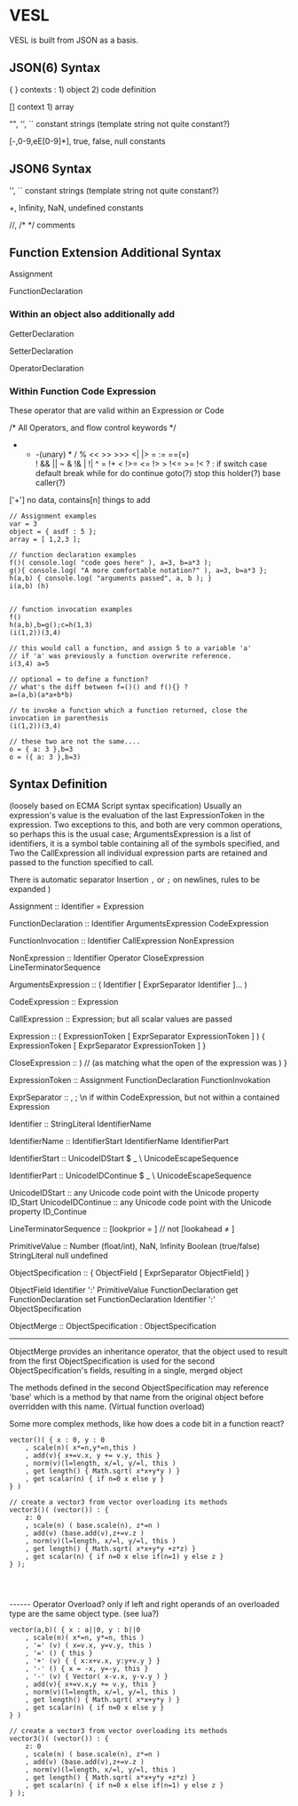 # VESL

VESL is built from JSON as a basis.


## JSON(6) Syntax

{ }  contexts : 1) object 2) code definition

[]   context 1) array 

"", '', ``                      constant strings (template string not quite constant?)

[-,0-9,eE[0-9]*], true, false, null        constants

## JSON6 Syntax

'', ``                          constant strings (template string not quite constant?)

+, Infinity, NaN,  undefined    constants

//, /* */     comments  



## Function Extension Additional Syntax

Assignment

FunctionDeclaration

### Within an object also additionally add 

GetterDeclaration

SetterDeclaration

OperatorDeclaration

### Within Function Code Expression

These operator that are valid within an Expression or Code 

/* All Operators, and flow control keywords */
+ - -(unary) * / % << >> >>> <| |> = := ==(=)  
! && || 
~ & !& | !| ^ = !+ < !>= <= !> > !<= >= !< 
? :
if switch case default break while for do continue goto(?) stop 
this holder(?) base caller(?)

 ['+']  no data, contains[n] things to add


```
// Assignment examples
var = 3
object = { asdf : 5 };
array = [ 1,2,3 ];

// function declaration examples
f()( console.log( "code goes here" ), a=3, b=a*3 );
g(){ console.log( "A more comfortable notation?" ), a=3, b=a*3 };
h(a,b) { console.log( "arguments passed", a, b ); }
i(a,b) (h)


// function invocation examples
f()
h(a,b),b=g();c=h(1,3)
(i(1,2))(3,4)

// this would call a function, and assign 5 to a variable 'a'
// if 'a' was previously a function overwrite reference.
i(3,4) a=5

// optional = to define a function?
// what's the diff between f=()() and f(){} ?
a=(a,b)(a*a+b*b)

// to invoke a function which a function returned, close the invocation in parenthesis
(i(1,2))(3,4)

// these two are not the same....
o = { a: 3 },b=3
o = ({ a: 3 },b=3)

```

## Syntax Definition 

(loosely based on ECMA Script syntax specification)
Usually an expression's value is the evaluation of the last ExpressionToken in the
expression.  Two exceptions to this, and both are very common operations, so perhaps 
this is the usual case; ArgumentsExpression is a list of identifiers, it is a symbol 
table containing all of the symbols specified, and Two the CallExpression all individual
expression parts are retained and passed to the function specified to call.

There is automatic separator Insertion `,` or `;` on newlines, rules to be expanded )


Assignment ::
	Identifier = Expression	

FunctionDeclaration ::
	Identifier ArgumentsExpression CodeExpression

FunctionInvocation ::
	Identifier CallExpression NonExpression
	
NonExpression ::
	Identifier
	Operator
	CloseExpression
	LineTerminatorSequence
	
ArgumentsExpression ::
	( Identifier [ ExprSeparator Identifier ]... )

CodeExpression ::
	Expression
	
CallExpression ::
	Expression; but all scalar values are passed
	
Expression :: 
	( ExpressionToken [ ExprSeparator ExpressionToken ] )
	{ ExpressionToken [ ExprSeparator ExpressionToken ] }

	
CloseExpression ::
	)   // (as matching what the open of the expression was )
	}
	
ExpressionToken ::
	Assignment
	FunctionDeclaration
	FunctionInvokation
	
ExprSeparator ::
	,
	;
	\n if within CodeExpression, but not within a contained Expression
	
Identifier :: 
	StringLiteral
	IdentifierName

	
IdentifierName ::
	IdentifierStart
	IdentifierName IdentifierPart
	
IdentifierStart ::
	UnicodeIDStart
	$
	_
	\ UnicodeEscapeSequence

IdentifierPart ::
	UnicodeIDContinue
	$
	_
	\ UnicodeEscapeSequence
	<ZWNJ>
	<ZWJ>
	
UnicodeIDStart ::
	any Unicode code point with the Unicode property ID_Start
UnicodeIDContinue ::
	any Unicode code point with the Unicode property ID_Continue
	

LineTerminatorSequence ::
	<LF>[lookprior =<CR> ]
	<CR>  // not [lookahead ≠ <LF>]
	<LS>
	<PS>
	<CR><LF>

PrimitiveValue ::
	Number (float/int), NaN, Infinity
	Boolean (true/false)
	StringLiteral
	null
	undefined
	
ObjectSpecification ::
	{ ObjectField [ ExprSeparator ObjectField] }
	
	
ObjectField
	Identifier ':' PrimitiveValue
	FunctionDeclaration
	get FunctionDeclaration
	set FunctionDeclaration
	Identifier ':' ObjectSpecification
	
ObjectMerge ::
	ObjectSpecification : ObjectSpecification

-------------------------------------------------

ObjectMerge provides an inheritance operator, that the object used to 
result from the first ObjectSpecification is used for the second 
ObjectSpecification's fields, resulting in a single, merged object 

The methods defined in the second ObjectSpecification may reference 'base'
which is a method by that name from the original object before overridden
with this name.  (Virtual function overload)




Some more complex methods, like how does a code bit in a function react?

```
vector()( { x : 0, y : 0
	, scale(n)( x*=n,y*=n,this )
	, add(v){ x+=v.x, y += v.y, this }
	, norm(v)(l=length, x/=l, y/=l, this )
	, get length() { Math.sqrt( x*x+y*y ) }
	, get scalar(n) { if n=0 x else y }
} )

// create a vector3 from vector overloading its methods
vector3()( (vector()) : {
	z: 0
	, scale(n) ( base.scale(n), z*=n )
	, add(v) (base.add(v),z+=v.z )
	, norm(v)(l=length, x/=l, y/=l, this )
	, get length() { Math.sqrt( x*x+y*y +z*z) }
	, get scalar(n) { if n=0 x else if(n=1) y else z }
} );


	
```

------ Operator Overload?
only if left and right operands of an overloaded type are the same object type.
(see lua?)



```
vector(a,b)( { x : a||0, y : b||0
	, scale(n)( x*=n, y*=n, this )
	, '=' (v) ( x=v.x, y=v.y, this )
	, '=' () { this }
	, '+' (v) { { x:x+v.x, y:y+v.y } }
	, '-' () { x = -x, y=-y, this }
	, '-' (v) { Vector( x-v.x, y-v.y ) }
	, add(v){ x+=v.x,y += v.y, this }
	, norm(v)(l=length, x/=l, y/=l, this )
	, get length() { Math.sqrt( x*x+y*y ) }
	, get scalar(n) { if n=0 x else y }
} )

// create a vector3 from vector overloading its methods
vector3()( (vector()) : {
	z: 0
	, scale(n) ( base.scale(n), z*=n )
	, add(v) (base.add(v),z+=v.z )
	, norm(v)(l=length, x/=l, y/=l, this )
	, get length() { Math.sqrt( x*x+y*y +z*z) }
	, get scalar(n) { if n=0 x else if(n=1) y else z }
} );


	
```
